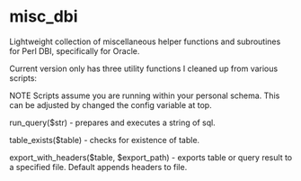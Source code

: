 misc_dbi
========

Lightweight collection of miscellaneous helper functions and subroutines for Perl DBI, specifically for Oracle.

Current version only has three utility functions I cleaned up from various scripts:

NOTE Scripts assume you are running within your personal schema. This can be adjusted by changed the config variable at top.

run_query($str) - prepares and executes a string of sql.

table_exists($table) - checks for existence of table.

export_with_headers($table, $export_path) - exports table or query result to a specified file. Default appends headers to file.
